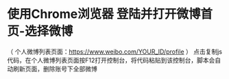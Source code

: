 # 使用Chrome浏览器 登陆并打开微博首页-选择微博
（ 个人微博列表页面：https://www.weibo.com/YOUR_ID/profile ）
点击复制js代码，在个人微博列表页面按F12打开控制台，将代码粘贴到该控制台，脚本会自动刷新页面，删除账号下全部微博
